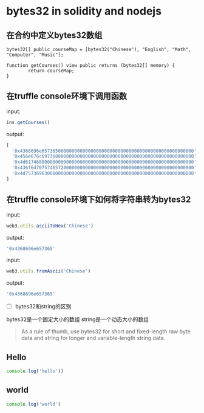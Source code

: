 # bytes32 in solidity and nodejs

## 在合约中定义bytes32数组

```solidity
bytes32[] public courseMap = [bytes32("Chinese"), "English", "Math", "Computer", "Music"];

function getCourses() view public returns (bytes32[] memory) {
        return courseMap;
}
```

## 在truffle console环境下调用函数

input:

```js
ins.getCourses()
```

output:

```js
[
  '0x4368696e65736500000000000000000000000000000000000000000000000000',
  '0x456e676c69736800000000000000000000000000000000000000000000000000',
  '0x4d61746800000000000000000000000000000000000000000000000000000000',
  '0x436f6d7075746572000000000000000000000000000000000000000000000000',
  '0x4d75736963000000000000000000000000000000000000000000000000000000'
]
```

## 在truffle console环境下如何将字符串转为bytes32

input:

```js
web3.utils.asciiToHex('Chinese')
```

output:

```js
'0x4368696e657365'
```

input:

```js
web3.utils.fromAscii('Chinese')
```

output:

```js
'0x4368696e657365'
```

* [ ] bytes32和string的区别

bytes32是一个固定大小的数组
string是一个动态大小的数组

> As a rule of thumb, use bytes32 for short and fixed-length raw byte data and string for longer and variable-length string data.

## Hello

```js
console.log('hello'))
```

## world

```js
console.log('world')
```
